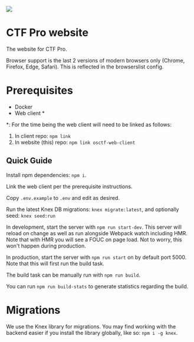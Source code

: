 <img src="https://media.giphy.com/media/144FER6Sz95uZW/giphy.gif">

# CTF Pro website

The website for CTF Pro.

Browser support is the last 2 versions of modern browsers only (Chrome, Firefox, Edge, Safari). This is reflected in the browserslist config.

# Prerequisites

- Docker
- Web client *

*: For the time being the web client will need to be linked as follows:

1. In client repo: `npm link`
2. In website (this) repo: `npm link osctf-web-client`

## Quick Guide

Install npm dependencies: `npm i`.

Link the web client per the prerequisite instructions.

Copy `.env.example` to `.env` and edit as desired.

Run the latest Knex DB migrations: `knex migrate:latest`, and optionally seed: `knex seed:run`

In development, start the server with `npm run start-dev`. This server will reload on change as well as run alongside Webpack watch including HMR. Note that with HMR you will see a FOUC on page load. Not to worry, this won't happen during production.

In production, start the server with `npm run start` on by default port 5000. Note that this will first run the build task.

The build task can be manually run with `npm run build`.

You can run `npm run build-stats` to generate statistics regarding the build.

# Migrations

We use the Knex library for migrations. You may find working with the backend easier if you install the library globally, like so: `npm i -g knex`.
